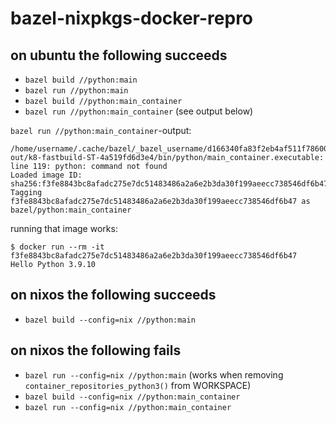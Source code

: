 # bazel-nixpkgs-docker-repro

## on ubuntu the following succeeds

- `bazel build //python:main`
- `bazel run //python:main`
- `bazel build //python:main_container`
- `bazel run //python:main_container` (see output below)

`bazel run //python:main_container`-output:
```
/home/username/.cache/bazel/_bazel_username/d166340fa83f2eb4af511f78600c5ae9/execroot/__main__/bazel-out/k8-fastbuild-ST-4a519fd6d3e4/bin/python/main_container.executable: line 119: python: command not found
Loaded image ID: sha256:f3fe8843bc8afadc275e7dc51483486a2a6e2b3da30f199aeecc738546df6b47
Tagging f3fe8843bc8afadc275e7dc51483486a2a6e2b3da30f199aeecc738546df6b47 as bazel/python:main_container
```

running that image works:
```
$ docker run --rm -it f3fe8843bc8afadc275e7dc51483486a2a6e2b3da30f199aeecc738546df6b47
Hello Python 3.9.10
```

## on nixos the following succeeds

- `bazel build --config=nix //python:main`

## on nixos the following fails

- `bazel run --config=nix //python:main` (works when removing `container_repositories_python3()` from WORKSPACE)
- `bazel build --config=nix //python:main_container`
- `bazel run --config=nix //python:main_container`
